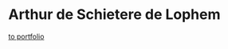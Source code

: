 # Arthur de Schietere de Lophem

[to portfolio](https://github.com/r0808/2imd-webtechadvanced-portfolio)
